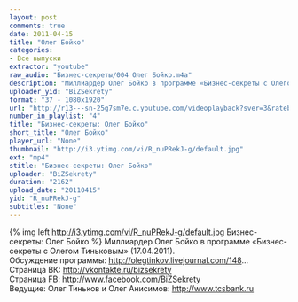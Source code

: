 ```yaml
---
layout: post
comments: true
date: 2011-04-15
title: "Олег Бойко"
categories:
- Все выпуски
extractor: "youtube"
raw_audio: "Бизнес-секреты/004 Олег Бойко.m4a"
description: "Миллиардер Олег Бойко в программе «Бизнес-секреты с Олегом Тиньковым» (17.04.2011).\nОбсуждение программы: http://olegtinkov.livejournal.com/148...\nСтраница ВК: http://vkontakte.ru/bizsekrety\nСтраница FB: http://www.facebook.com/BiZSekrety\nВедущие: Олег Тиньков и Олег Анисимов: http://www.tcsbank.ru"
uploader_yid: "BiZSekrety"
format: "37 - 1080x1920"
url: "http://r13---sn-25g7sm7e.c.youtube.com/videoplayback?sver=3&ratebypass=yes&ip=92.255.182.31&mv=m&key=yt1&expire=1362868196&sparams=cp%2Cid%2Cip%2Cipbits%2Citag%2Cratebypass%2Csource%2Cupn%2Cexpire&id=47f9ee3d17a427e8&itag=37&mt=1362841936&ipbits=8&ms=au&newshard=yes&cp=U0hVR1hRVl9OUENONV9QS1pCOlRTX19DOTFSel9L&upn=ktxcsF67uB8&source=youtube&fexp=907050%2C923126%2C914025%2C920704%2C912806%2C902000%2C919512%2C929901%2C913605%2C925006%2C906938%2C931202%2C931401%2C908529%2C904830%2C930803%2C920201%2C930101%2C930603%2C906834&signature=10D4C30B4866DFF0317DA75FD46DE2E4A8FB1D7F.2540C435C9BBBF183ACF89FA5866EEFABF3664A4"
number_in_playlist: "4"
title: "Бизнес-секреты: Олег Бойко"
short_title: "Олег Бойко"
player_url: "None"
thumbnail: "http://i3.ytimg.com/vi/R_nuPRekJ-g/default.jpg"
ext: "mp4"
stitle: "Бизнес-секреты: Олег Бойко"
uploader: "BiZSekrety"
duration: "2162"
upload_date: "20110415"
yid: "R_nuPRekJ-g"
subtitles: "None"
---
```


{% img left http://i3.ytimg.com/vi/R_nuPRekJ-g/default.jpg Бизнес-секреты: Олег Бойко %}
Миллиардер Олег Бойко в программе «Бизнес-секреты с Олегом Тиньковым» (17.04.2011).  
Обсуждение программы: http://olegtinkov.livejournal.com/148...  
Страница ВК: http://vkontakte.ru/bizsekrety  
Страница FB: http://www.facebook.com/BiZSekrety  
Ведущие: Олег Тиньков и Олег Анисимов: http://www.tcsbank.ru